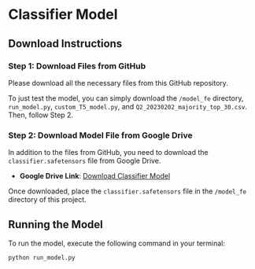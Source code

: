 # Classifier Model

## Download Instructions

### Step 1: Download Files from GitHub

Please download all the necessary files from this GitHub repository.

To just test the model, you can simply download the `/model_fe` directory, `run_model.py`, `custom_T5_model.py`, and `Q2_20230202_majority_top_30.csv`. Then, follow Step 2.

### Step 2: Download Model File from Google Drive

In addition to the files from GitHub, you need to download the `classifier.safetensors` file from Google Drive. 

- **Google Drive Link**: [Download Classifier Model](https://drive.google.com/file/d/1xvJAykfaZQCwnX76_C0qI6Ru6luAUWgM/view?usp=sharing)

Once downloaded, place the `classifier.safetensors` file in the `/model_fe` directory of this project.

## Running the Model

To run the model, execute the following command in your terminal:

```sh
python run_model.py
